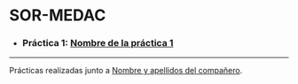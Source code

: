# SOR-MEDAC
 
- ### Práctica 1: [Nombre de la práctica 1](P1/README.md)

---

Prácticas realizadas junto a [Nombre y apellidos del compañero](https://github.com/USUARIO_COMPAÑERO).